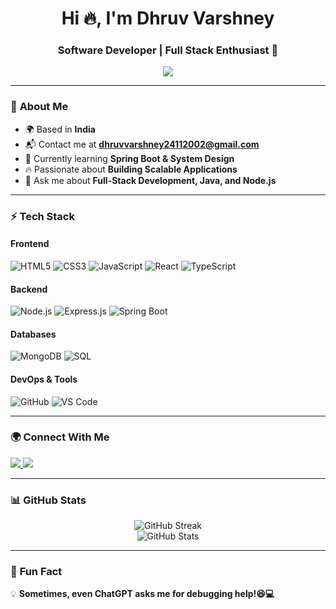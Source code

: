 <h1 align="center">Hi 🔥, I'm Dhruv Varshney</h1>
<h3 align="center">Software Developer | Full Stack Enthusiast 🚀</h3>

<p align="center">
   <img src="https://readme-typing-svg.demolab.com?font=Fira+Code&weight=500&size=22&pause=1000&center=true&vCenter=true&width=500&lines=Full+Stack+Developer;Beyond+CRUD;Scaling+with+Systems+Knowledge;Passionate+About+Tech!;Always+Learning+New+Things&color=000000&background=FFFFFF">
</p>

---

### 🌟 **About Me**  
- 🌍 Based in **India**  
- 📬 Contact me at **[dhruvvarshney24112002@gmail.com](mailto:dhruvvarshney24112002@gmail.com)**  
- 🚀 Currently learning **Spring Boot & System Design**  
- 🔥 Passionate about **Building Scalable Applications**  
- 💬 Ask me about **Full-Stack Development, Java, and Node.js**  

---

### ⚡ **Tech Stack**
#### **Frontend**
![HTML5](https://img.shields.io/badge/HTML5-E34F26?style=for-the-badge&logo=html5&logoColor=white)
![CSS3](https://img.shields.io/badge/CSS3-1572B6?style=for-the-badge&logo=css3&logoColor=white)
![JavaScript](https://img.shields.io/badge/JavaScript-F7DF1E?style=for-the-badge&logo=javascript&logoColor=black)
![React](https://img.shields.io/badge/React-20232A?style=for-the-badge&logo=react&logoColor=61DAFB)
![TypeScript](https://img.shields.io/badge/TypeScript-007ACC?style=for-the-badge&logo=typescript&logoColor=white)

#### **Backend**
![Node.js](https://img.shields.io/badge/Node.js-339933?style=for-the-badge&logo=nodedotjs&logoColor=white)
![Express.js](https://img.shields.io/badge/Express.js-000000?style=for-the-badge&logo=express&logoColor=white)
![Spring Boot](https://img.shields.io/badge/Spring%20Boot-6DB33F?style=for-the-badge&logo=spring-boot&logoColor=white)

#### **Databases**
![MongoDB](https://img.shields.io/badge/MongoDB-4EA94B?style=for-the-badge&logo=mongodb&logoColor=white)
![SQL](https://img.shields.io/badge/SQL-4479A1?style=for-the-badge&logo=mysql&logoColor=white)

#### **DevOps & Tools**
![GitHub](https://img.shields.io/badge/GitHub-181717?style=for-the-badge&logo=github&logoColor=white)
![VS Code](https://img.shields.io/badge/VS%20Code-007ACC?style=for-the-badge&logo=visual-studio-code&logoColor=white)

---

### 🌍 **Connect With Me**
<p align="left">
   <a href="https://www.linkedin.com/in/dhruv-varshney-b09007244/" target="_blank">
      <img src="https://img.shields.io/badge/LinkedIn-0A66C2?style=for-the-badge&logo=linkedin&logoColor=white">
   </a>
   <a href="https://x.com/dhruv_x_space" target="_blank">
      <img src="https://img.shields.io/badge/Twitter-1DA1F2?style=for-the-badge&logo=twitter&logoColor=white">
   </a>
</p>

---

### 📊 **GitHub Stats**
<p align="center">
   <img src="https://github-readme-streak-stats.herokuapp.com/?user=Dhruv-Varshney55&theme=dark&hide_border=true" alt="GitHub Streak">
   <br>
   <img src="https://github-readme-stats.vercel.app/api?username=Dhruv-Varshney55&show_icons=true&theme=dark&hide_border=true" alt="GitHub Stats">
</p>

---

### 🚀 **Fun Fact**
💡 **Sometimes, even ChatGPT asks me for debugging help!😆💻**  
